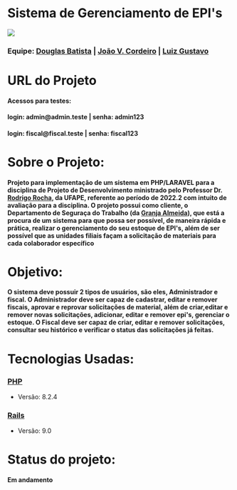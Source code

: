 <h1>Sistema de Gerenciamento de EPI's</h1>
<img src="https://i.imgur.com/86FgKqH.png"/>

</div>

<h3>Equipe:   
   <a href = "https://github.com/douglasfsbatista">Douglas Batista</a> |
   <a href = "https://github.com/jvictorcordeiro">João V. Cordeiro</a> |
   <a href = "https://github.com/luizz567">Luiz Gustavo</a>
</h3>

<h1>URL do Projeto</h1>
<h4>
   <h4>Acessos para testes:</h4>
   <h4>login: admin@admin.teste   | senha: admin123</h4>
   <h4>login: fiscal@fiscal.teste | senha: fiscal123</h4>
</h4>

<h1>Sobre o Projeto:</h1>

<h4>Projeto para implementação de um sistema em PHP/LARAVEL para a disciplina de Projeto de Desenvolvimento ministrado pelo Professor Dr. <a href = "https://github.com/rgcrochaa">Rodrigo Rocha</a>, da UFAPE, referente ao período de 2022.2 com intuito de avaliação para a disciplina. O projeto possui como cliente, o Departamento de Seguraça do Trabalho (da <a href ="https://www.instagram.com/granjaalmeida/">Granja Almeida</a>), que está a procura de um sistema para que possa ser possível, de maneira rápida e prática, realizar o gerenciamento do seu estoque de EPI's, além de ser possível que as unidades filiais façam a solicitação de materiais para cada colaborador específico</h4>
   
<h1>Objetivo:</h1>

   <h4> O sistema deve possuir 2 tipos de usuários, são eles, Administrador e fiscal.
    O Administrador deve ser capaz de cadastrar, editar e remover fiscais, aprovar e reprovar solicitações de material, além de criar,editar e remover novas solicitações, adicionar, editar e remover epi's, gerenciar o estoque.
    O Fiscal deve ser capaz de criar, editar e remover solicitações, consultar seu histórico e verificar o status das solicitações já feitas.
   </h4>
   
<h1>Tecnologias Usadas:</h1>

<h3><a href = "https://www.php.net/">PHP</a></h3>
<ul>
   <li>Versão: 8.2.4</li>
</ul>

<h3><a href = "https://laravel.com/">Rails</a></h3>
<ul>
   <li>Versão: 9.0</li>
</ul>

<h1>Status do projeto:</h1>
<h4>Em andamento</h4>